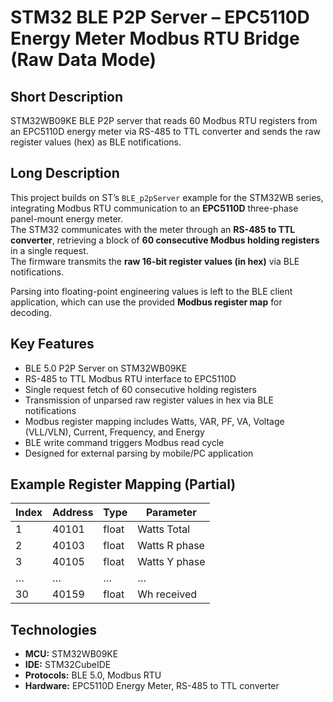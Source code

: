 # STM32 BLE P2P Server – EPC5110D Energy Meter Modbus RTU Bridge (Raw Data Mode)

## Short Description
STM32WB09KE BLE P2P server that reads 60 Modbus RTU registers from an EPC5110D energy meter via RS-485 to TTL converter and sends the raw register values (hex) as BLE notifications.

## Long Description
This project builds on ST’s `BLE_p2pServer` example for the STM32WB series, integrating Modbus RTU communication to an **EPC5110D** three-phase panel-mount energy meter.  
The STM32 communicates with the meter through an **RS-485 to TTL converter**, retrieving a block of **60 consecutive Modbus holding registers** in a single request.  
The firmware transmits the **raw 16-bit register values (in hex)** via BLE notifications.  

Parsing into floating-point engineering values is left to the BLE client application, which can use the provided **Modbus register map** for decoding.

## Key Features
- BLE 5.0 P2P Server on STM32WB09KE  
- RS-485 to TTL Modbus RTU interface to EPC5110D  
- Single request fetch of 60 consecutive holding registers  
- Transmission of unparsed raw register values in hex via BLE notifications  
- Modbus register mapping includes Watts, VAR, PF, VA, Voltage (VLL/VLN), Current, Frequency, and Energy  
- BLE write command triggers Modbus read cycle  
- Designed for external parsing by mobile/PC application  

## Example Register Mapping (Partial)

| Index | Address | Type  | Parameter         |
|-------|---------|-------|-------------------|
| 1     | 40101   | float | Watts Total       |
| 2     | 40103   | float | Watts R phase     |
| 3     | 40105   | float | Watts Y phase     |
| …     | …       | …     | …                 |
| 30    | 40159   | float | Wh received       |

## Technologies
- **MCU:** STM32WB09KE  
- **IDE:** STM32CubeIDE  
- **Protocols:** BLE 5.0, Modbus RTU  
- **Hardware:** EPC5110D Energy Meter, RS-485 to TTL converter

